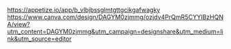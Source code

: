 https://appetize.io/app/b_vlbjbssglmtgttgcikgafwagky
https://www.canva.com/design/DAGYM0zjmmg/ozjdv4PrQmR5CYYlBzHQNA/view?utm_content=DAGYM0zjmmg&utm_campaign=designshare&utm_medium=link&utm_source=editor
